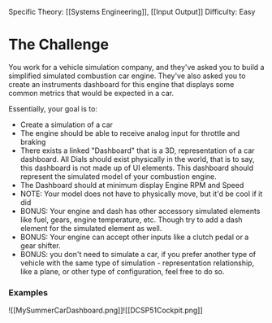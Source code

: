 
Specific Theory: [[Systems Engineering]], [[Input Output]]
Difficulty: Easy

# The Challenge

You work for a vehicle simulation company, and they've asked you to build a simplified simulated combustion car engine. They've also asked you to create an instruments dashboard for this engine that displays some common metrics that would be expected in a car.

Essentially, your goal is to: 
- Create a simulation of a car
- The engine should be able to receive analog input for throttle and braking
- There exists a linked "Dashboard" that is a 3D, representation of a car dashboard. All Dials should exist physically in the world, that is to say, this dashboard is not made up of UI elements. This dashboard should represent the simulated model of your combustion engine.
- The Dashboard should at minimum display Engine RPM and Speed
- NOTE: Your model does not have to physically move, but it'd be cool if it did 
- BONUS: Your engine and dash has other accessory simulated elements like fuel, gears, engine temperature, etc. Though try to add a dash element for the simulated element as well. 
- BONUS: Your engine can accept other inputs like a clutch pedal or a gear shifter.
- BONUS: you don't need to simulate a car, if you prefer another type of vehicle with the same type of simulation - representation relationship, like a plane, or other type of configuration, feel free to do so. 

### Examples

![[MySummerCarDashboard.png]]![[DCSP51Cockpit.png]]